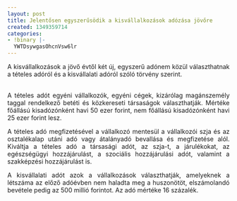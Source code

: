 ```yaml
---
layout: post
title: Jelentősen egyszerűsödik a kisvállalkozások adózása jövőre
created: 1349359714
categories:
- !binary |-
  YWTDsywgasOhcnVsw6lr
---
```

<p style="text-align: justify;">A kisvállalkozások a jövő évtől két új, egyszerű adónem közül választhatnak a tételes adóról és a kisvállalati adóról szóló törvény szerint.</p><p style="text-align: justify;"><br>A tételes adót egyéni vállalkozók, egyéni cégek, kizárólag magánszemély taggal rendelkező betéti és közkereseti társaságok választhatják. Mértéke főállású kisadózónként havi 50 ezer forint, nem főállású kisadózónként havi 25 ezer forint lesz.</p><p style="text-align: justify;">A tételes adó megfizetésével a vállalkozó mentesül a vállalkozói szja és az osztalékalap utáni adó vagy átalányadó bevallása és megfizetése alól. Kiváltja a tételes adó a társasági adót, az szja-t, a járulékokat, az egészségügyi hozzájárulást, a szociális hozzájárulási adót, valamint a szakképzési hozzájárulást is.</p><p style="text-align: justify;">A kisvállalati adót azok a vállalkozások választhatják, amelyeknek a létszáma az előző adóévben nem haladta meg a huszonötöt, elszámolandó bevétele pedig az 500 millió forintot. Az adó mértéke 16 százalék.</p>
